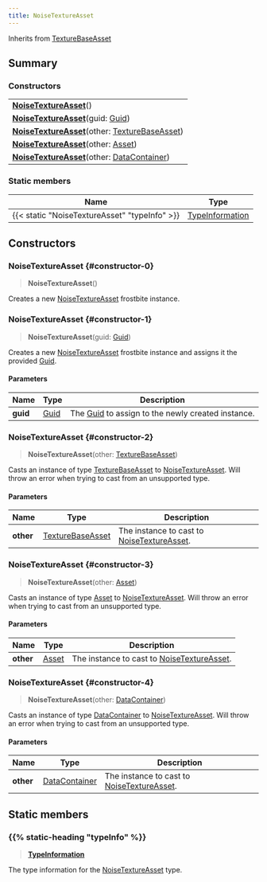 ```yaml
---
title: NoiseTextureAsset
---
```


Inherits from [TextureBaseAsset](/vext/ref/fb/texturebaseasset)

## Summary

### Constructors

|  |
| --- |
| **[NoiseTextureAsset](#constructor-0)**() |
| **[NoiseTextureAsset](#constructor-1)**(guid: [Guid](/vext/ref/shared/type/guid)) |
| **[NoiseTextureAsset](#constructor-2)**(other: [TextureBaseAsset](/vext/ref/fb/texturebaseasset)) |
| **[NoiseTextureAsset](#constructor-3)**(other: [Asset](/vext/ref/fb/asset)) |
| **[NoiseTextureAsset](#constructor-4)**(other: [DataContainer](/vext/ref/shared/type/datacontainer)) |

### Static members

| Name | Type |
| ---- | ---- |
| {{< static "NoiseTextureAsset" "typeInfo" >}} | [TypeInformation](/vext/ref/shared/type/typeinformation) |

## Constructors

### NoiseTextureAsset {#constructor-0}

> **NoiseTextureAsset**()

Creates a new [NoiseTextureAsset](/vext/ref/fb/noisetextureasset) frostbite instance.

### NoiseTextureAsset {#constructor-1}

> **NoiseTextureAsset**(guid: [Guid](/vext/ref/shared/type/guid))

Creates a new [NoiseTextureAsset](/vext/ref/fb/noisetextureasset) frostbite instance and assigns it the provided [Guid](/vext/ref/shared/type/guid).

#### Parameters

| Name | Type | Description |
| ---- | ---- | ----------- |
| **guid** | [Guid](/vext/ref/shared/type/guid) | The [Guid](/vext/ref/shared/type/guid) to assign to the newly created instance. |

### NoiseTextureAsset {#constructor-2}

> **NoiseTextureAsset**(other: [TextureBaseAsset](/vext/ref/fb/texturebaseasset))

Casts an instance of type [TextureBaseAsset](/vext/ref/fb/texturebaseasset) to [NoiseTextureAsset](/vext/ref/fb/noisetextureasset). Will throw an error when trying to cast from an unsupported type.

#### Parameters

| Name | Type | Description |
| ---- | ---- | ----------- |
| **other** | [TextureBaseAsset](/vext/ref/fb/texturebaseasset) | The instance to cast to [NoiseTextureAsset](/vext/ref/fb/noisetextureasset). |

### NoiseTextureAsset {#constructor-3}

> **NoiseTextureAsset**(other: [Asset](/vext/ref/fb/asset))

Casts an instance of type [Asset](/vext/ref/fb/asset) to [NoiseTextureAsset](/vext/ref/fb/noisetextureasset). Will throw an error when trying to cast from an unsupported type.

#### Parameters

| Name | Type | Description |
| ---- | ---- | ----------- |
| **other** | [Asset](/vext/ref/fb/asset) | The instance to cast to [NoiseTextureAsset](/vext/ref/fb/noisetextureasset). |

### NoiseTextureAsset {#constructor-4}

> **NoiseTextureAsset**(other: [DataContainer](/vext/ref/shared/type/datacontainer))

Casts an instance of type [DataContainer](/vext/ref/shared/type/datacontainer) to [NoiseTextureAsset](/vext/ref/fb/noisetextureasset). Will throw an error when trying to cast from an unsupported type.

#### Parameters

| Name | Type | Description |
| ---- | ---- | ----------- |
| **other** | [DataContainer](/vext/ref/shared/type/datacontainer) | The instance to cast to [NoiseTextureAsset](/vext/ref/fb/noisetextureasset). |

## Static members

### {{% static-heading "typeInfo" %}}

> **[TypeInformation](/vext/ref/shared/type/typeinformation)**

The type information for the [NoiseTextureAsset](/vext/ref/fb/noisetextureasset) type.

